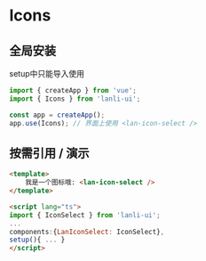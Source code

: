 
# Icons

## 全局安装
setup中只能导入使用
```js
import { createApp } from 'vue';
import { Icons } from 'lanli-ui';

const app = createApp();
app.use(Icons); // 界面上使用 <lan-icon-select />
```

## 按需引用 / 演示
```html
<template>
    我是一个图标哦: <lan-icon-select />
</template>

<script lang="ts">
import { IconSelect } from 'lanli-ui';
...
components:{LanIconSelect: IconSelect},
setup(){ ... }
</script>
```




